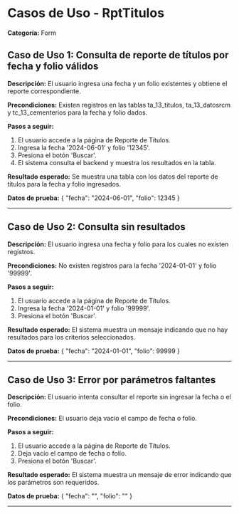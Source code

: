 # Casos de Uso - RptTitulos

**Categoría:** Form

## Caso de Uso 1: Consulta de reporte de títulos por fecha y folio válidos

**Descripción:** El usuario ingresa una fecha y un folio existentes y obtiene el reporte correspondiente.

**Precondiciones:**
Existen registros en las tablas ta_13_titulos, ta_13_datosrcm y tc_13_cementerios para la fecha y folio dados.

**Pasos a seguir:**
1. El usuario accede a la página de Reporte de Títulos.
2. Ingresa la fecha '2024-06-01' y folio '12345'.
3. Presiona el botón 'Buscar'.
4. El sistema consulta el backend y muestra los resultados en la tabla.

**Resultado esperado:**
Se muestra una tabla con los datos del reporte de títulos para la fecha y folio ingresados.

**Datos de prueba:**
{ "fecha": "2024-06-01", "folio": 12345 }

---

## Caso de Uso 2: Consulta sin resultados

**Descripción:** El usuario ingresa una fecha y folio para los cuales no existen registros.

**Precondiciones:**
No existen registros para la fecha '2024-01-01' y folio '99999'.

**Pasos a seguir:**
1. El usuario accede a la página de Reporte de Títulos.
2. Ingresa la fecha '2024-01-01' y folio '99999'.
3. Presiona el botón 'Buscar'.

**Resultado esperado:**
El sistema muestra un mensaje indicando que no hay resultados para los criterios seleccionados.

**Datos de prueba:**
{ "fecha": "2024-01-01", "folio": 99999 }

---

## Caso de Uso 3: Error por parámetros faltantes

**Descripción:** El usuario intenta consultar el reporte sin ingresar la fecha o el folio.

**Precondiciones:**
El usuario deja vacío el campo de fecha o folio.

**Pasos a seguir:**
1. El usuario accede a la página de Reporte de Títulos.
2. Deja vacío el campo de fecha o folio.
3. Presiona el botón 'Buscar'.

**Resultado esperado:**
El sistema muestra un mensaje de error indicando que los parámetros son requeridos.

**Datos de prueba:**
{ "fecha": "", "folio": "" }

---

